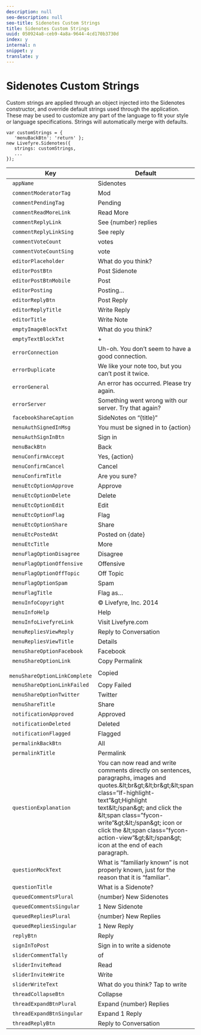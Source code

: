 ```yaml
---
description: null
seo-description: null
seo-title: Sidenotes Custom Strings
title: Sidenotes Custom Strings
uuid: 050924a8-ceb9-4a8a-9644-4cd170b3730d
index: y
internal: n
snippet: y
translate: y
---
```


# Sidenotes Custom Strings


<a id="section_bbp_g3y_ty"></a>

Custom strings are applied through an object injected into the Sidenotes constructor, and override default strings used through the application. These may be used to customize any part of the language to fit your style or language specifications. Strings will automatically merge with defaults.

```
var customStrings = { 
   'menuBackBtn': 'return' }; 
new Livefyre.Sidenotes({ 
   strings: customStrings, 
   ...  
});
```

|  Key  | Default  |
|---|---|
|  ` appName`  | Sidenotes  |
|  ` commentModeratorTag`  | Mod  |
|  ` commentPendingTag`  | Pending  |
|  ` commentReadMoreLink`  | Read More  |
|  ` commentReplyLink`  | See {number} replies  |
|  ` commentReplyLinkSing`  | See reply  |
|  ` commentVoteCount`  | votes  |
|  ` commentVoteCountSing`  | vote  |
|  ` editorPlaceholder`  | What do you think?  |
|  ` editorPostBtn`  | Post Sidenote  |
|  ` editorPostBtnMobile`  | Post  |
|  ` editorPosting`  | Posting…  |
|  ` editorReplyBtn`  | Post Reply  |
|  ` editorReplyTitle`  | Write Reply  |
|  ` editorTitle`  | Write Note  |
|  ` emptyImageBlockTxt`  | What do you think?  |
|  ` emptyTextBlockTxt`  | +  |
|  ` errorConnection`  | Uh-oh. You don’t seem to have a good connection.  |
|  ` errorDuplicate`  | We like your note too, but you can’t post it twice.  |
|  ` errorGeneral`  | An error has occurred. Please try again.  |
|  ` errorServer`  | Something went wrong with our server. Try that again?  |
|  ` facebookShareCaption`  | SideNotes on “{title}”  |
|  ` menuAuthSignedInMsg`  | You must be signed in to {action}  |
|  ` menuAuthSignInBtn`  | Sign in  |
|  ` menuBackBtn`  | Back  |
|  ` menuConfirmAccept`  | Yes, {action}  |
|  ` menuConfirmCancel`  | Cancel  |
|  ` menuConfirmTitle`  | Are you sure?  |
|  ` menuEtcOptionApprove`  | Approve  |
|  ` menuEtcOptionDelete`  | Delete  |
|  ` menuEtcOptionEdit`  | Edit  |
|  ` menuEtcOptionFlag`  | Flag  |
|  ` menuEtcOptionShare`  | Share  |
|  ` menuEtcPostedAt`  | Posted on {date}  |
|  ` menuEtcTitle`  | More  |
|  ` menuFlagOptionDisagree`  | Disagree  |
|  ` menuFlagOptionOffensive`  | Offensive  |
|  ` menuFlagOptionOffTopic`  | Off Topic  |
|  ` menuFlagOptionSpam`  | Spam  |
|  ` menuFlagTitle`  | Flag as…  |
|  ` menuInfoCopyright`  | © Livefyre, Inc. 2014  |
|  ` menuInfoHelp`  | Help  |
|  ` menuInfoLivefyreLink`  | Visit Livefyre.com  |
|  ` menuRepliesViewReply`  | Reply to Conversation  |
|  ` menuRepliesViewTitle`  | Details  |
|  ` menuShareOptionFacebook`  | Facebook  |
|  ` menuShareOptionLink`  | Copy Permalink  |
|  ` menuShareOptionLinkComplete`  | Copied  |
|  ` menuShareOptionLinkFailed`  | Copy Failed  |
|  ` menuShareOptionTwitter`  | Twitter  |
|  ` menuShareTitle`  | Share  |
|  ` notificationApproved`  | Approved  |
|  ` notificationDeleted`  | Deleted  |
|  ` notificationFlagged`  | Flagged  |
|  ` permalinkBackBtn`  | All  |
|  ` permalinkTitle`  | Permalink  |
|  ` questionExplanation`  | You can now read and write comments directly on sentences, paragraphs, images and quotes.&amp;lt;br&amp;gt;&amp;lt;br&amp;gt;&amp;lt;span class=”lf-highlight-text”&amp;gt;Highlight text&amp;lt;/span&amp;gt; and click the &amp;lt;span class=”fycon-write”&amp;gt;&amp;lt;/span&amp;gt; icon or click the &amp;lt;span class=”fycon-action-view”&amp;gt;&amp;lt;/span&amp;gt; icon at the end of each paragraph.  |
|  ` questionMockText`  | What is “familiarly known” is not properly known, just for the reason that it is “familiar”.  |
|  ` questionTitle`  | What is a Sidenote?  |
|  ` queuedCommentsPlural`  | {number} New Sidenotes  |
|  ` queuedCommentsSingular`  | 1 New Sidenote  |
|  ` queuedRepliesPlural`  | {number} New Replies  |
|  ` queuedRepliesSingular`  | 1 New Reply  |
|  ` replyBtn`  | Reply  |
|  ` signInToPost`  | Sign in to write a sidenote  |
|  ` sliderCommentTally`  | of  |
|  ` sliderInviteRead`  | Read  |
|  ` sliderInviteWrite`  | Write  |
|  ` sliderWriteText`  | What do you think? Tap to write  |
|  ` threadCollapseBtn`  | Collapse  |
|  ` threadExpandBtnPlural`  | Expand {number} Replies  |
|  ` threadExpandBtnSingular`  | Expand 1 Reply  |
|  ` threadReplyBtn`  | Reply to Conversation  |

